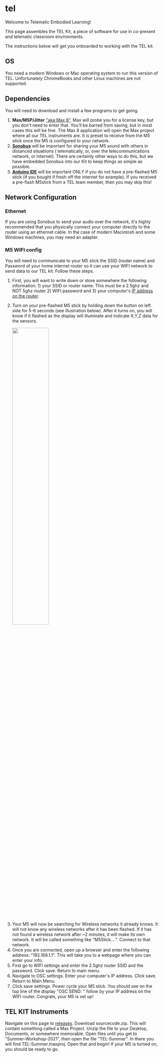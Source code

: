 # tel
Welcome to Telematic Embodied Learning! 

This page assembles the TEL Kit, a piece of software for use in co-present and telematic classroom environments. 

The instructions below will get you onboarded to working with the TEL kit. 


<h2>OS</h2> 
You need a modern Windows or Mac operating system to run this version of TEL. Unfortunately ChromeBooks and other Linux machines are not supported.

<h2>Dependencies</h2>
You will need to download and install a few programs to get going.

1. <b>Max/MSP/Jitter</b> <a href = "http://www.cycling74.com/downloads"> "aka Max 8"</a>. Max will probe you for a license key, but you don't need to enter that. You'll be barred from saving, but in most cases this will be fine. The Max 8 application will open the Max project where all our TEL instruments are. It is preset to receive from the M5 stick once the M5 is configured to your network.   
2. <b><a href = "https://www.sonobus.net/">Sonobus<a/></b> will be important for sharing your M5 sound with others in distanced situatiions ( telematically, or, over the telecommunications network, or internet). There are certainly other ways to do this, but we have embedded Sonobus into our Kit to keep things as simple as possible.
3. <b><a href = "https://www.arduino.cc/en/donate/">Arduino IDE</a></b> will be important ONLY if you do not have a pre-flashed M5 stick (if you bought if fresh off the internet for example). If you received a pre-flash M5stick from a TEL team member, then you may skip this!

  <h2>Network Configuration</h2>
  <h3>Ethernet</h3>
  <p>If you are using Sonobus to send your audio over the network, it's highly recommended that you physically connect your computer directly to the router using an ethernet cable. In the case of modern Macintosh and some Windows machines, you may need an adapter.</p>
  <h3>M5 WIFI config</h3>
  <p>You will need to communicate to your M5 stick the SSID (router name) and Password of your home internet router so it can use your WIFI network to send data to our TEL kit. Follow these steps.</p>
<ol>
<li>First, you will want to write down or store somewhere the following information: 1) your SSID or router name. This must be a 2.5ghz and NOT 5ghz router 2) WIFI password and 3) your computer's <a href = "https://www.hellotech.com/guide/for/how-do-i-find-my-router-ip-address">IP address on the router</a>.</li>
<li><p>Turn on your pre-flashed M5 stick by holding down the button on left side for 5-6 seconds (see illustration below). After it turns on, you will know if it flashed as the display will illuminate and indicate X,Y,Z data for the sensors.</p>
<img src = "http://m5edu.com/wp-content/uploads/2019/04/LPD190009-M5Core-M5Stick-C_002.png" width = 50% height = 50%>
</li>
<li>Your M5 will now be searching for Wireless networks it already knows. It will not know any wireless networks after it has been flashed. If it has not found a wireless network after ~2 minutes, it will make its own network. It will be called something like "M5Stick....". Connect to that network. 
</li>
<li>Once you are connected, open up a browser and enter the following address: "192.168.1.1". This will take you to a webpage where you can enter your info.</li> 
 <li>First go to WIFI settings and enter the 2.5ghz router SSID and the password. Click save. Return to main menu.</li>
  <li>Navigate to OSC settings. Enter your computer's IP address. Click save. Return to Main Menu.</li>
<li>Click save settings. Power cycle your M5 stick. You should see on the top line of the display "OSC SEND: " follow by your IP address on the WIFI router. Congrats, your M5 is set up!</li>
</ol>
</ol>
  <h2>TEL KIT Instruments</h2> 
  <p>Navigate on this page to <a href ="release.html">releases</a>. Download sourcecode.zip. This will contain something called a Max Project. Unzip the file to your Desktop, Documents, or somewhere memorable. Open files until you get to "Summer-Workshop-2021", then open the file "TEL-Summer". In there you will find TEL-Summer.maxproj. Open that and begin! If your M5 is turned on, you should be ready to go.</p>





